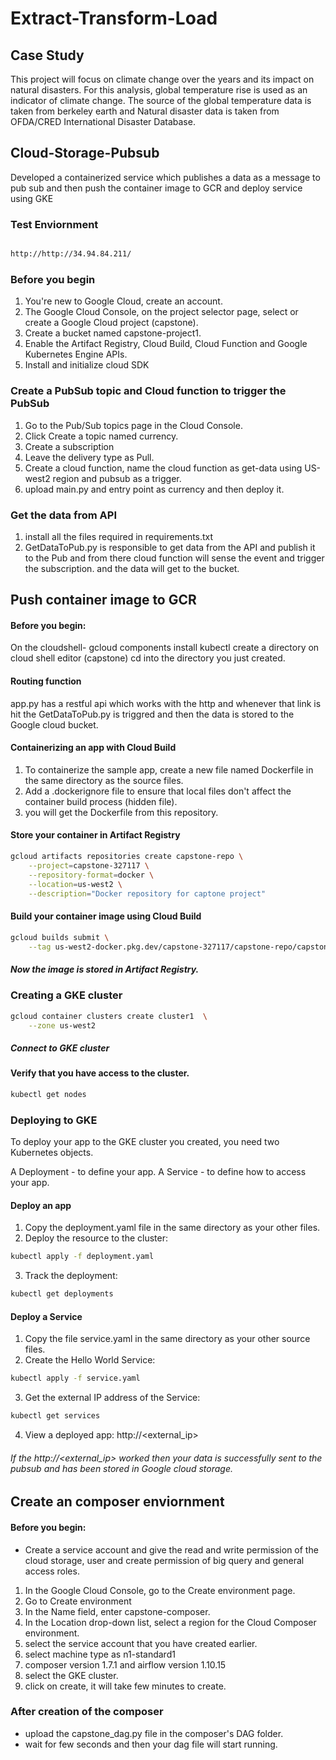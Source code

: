 # Extract-Transform-Load

## Case Study
This project will focus on climate change over the years and its impact on natural
disasters. For this analysis, global temperature rise is used as an indicator of climate change.
The source of the global temperature data is taken from berkeley earth and Natural disaster
data is taken from OFDA/CRED International Disaster Database.

## Cloud-Storage-Pubsub
Developed a containerized service which publishes a data as a message to pub sub and then push the container image to GCR and deploy  service using GKE


### Test Enviornment

``` bash 

http://http://34.94.84.211/

```
### Before you begin
1. You're new to Google Cloud, create an account.
2. The Google Cloud Console, on the project selector page, select or create a Google Cloud project (capstone).
3. Create a bucket named capstone-project1.
4. Enable the Artifact Registry, Cloud Build, Cloud Function and Google Kubernetes Engine APIs.
5. Install and initialize cloud SDK

### Create a PubSub topic and Cloud function to trigger the PubSub
1. Go to the Pub/Sub topics page in the Cloud Console.
2. Click Create a topic named currency.
3. Create a subscription
4. Leave the delivery type as Pull.
5. Create a cloud function, name the cloud function as get-data using US-west2 region and pubsub as a trigger.
6. upload main.py and entry point as currency and then deploy it.


### Get the data from API
1. install all the files required in requirements.txt
2. GetDataToPub.py is responsible to get data from the API and publish it to the Pub and from there cloud function will sense the event and trigger the subscription. and the data will get to the bucket. 
 

## Push container image to GCR 

#### Before you begin:
On the cloudshell- gcloud components install kubectl
create a directory on cloud shell editor (capstone)
cd into the directory you just created.

#### Routing function
app.py has a restful api which works with the http and whenever that link is hit the GetDataToPub.py is triggred and then the data is stored to the Google cloud bucket. 

#### Containerizing an app with Cloud Build
1. To containerize the sample app, create a new file named Dockerfile in the same directory as the source files.
2. Add a .dockerignore file to ensure that local files don't affect the container build process (hidden file).
3. you will get the Dockerfile from this repository.

#### Store your container in Artifact Registry 
``` bash
gcloud artifacts repositories create capstone-repo \
    --project=capstone-327117 \
    --repository-format=docker \
    --location=us-west2 \
    --description="Docker repository for captone project"
```

#### Build your container image using Cloud Build
``` bash 
gcloud builds submit \
    --tag us-west2-docker.pkg.dev/capstone-327117/capstone-repo/capstone
```
##### Now the image is stored in Artifact Registry.

### Creating a GKE cluster
``` bash
gcloud container clusters create cluster1  \
    --zone us-west2
```
##### Connect to GKE cluster

#### Verify that you have access to the cluster.
``` bash
kubectl get nodes
```

### Deploying to GKE
To deploy your app to the GKE cluster you created, you need two Kubernetes objects.

A Deployment - to define your app.
A Service - to define how to access your app.

#### Deploy an app
1. Copy the deployment.yaml file in the same directory as your other files.
2. Deploy the resource to the cluster:
``` bash
kubectl apply -f deployment.yaml
```
3. Track the deployment:
``` bash 
kubectl get deployments
```

#### Deploy a Service
1. Copy the file service.yaml in the same directory as your other source files.
2. Create the Hello World Service:
``` bash 
kubectl apply -f service.yaml
```
3. Get the external IP address of the Service:
``` bash 
kubectl get services
```
4. View a deployed app: http://<external_ip>

###### If the  http://<external_ip> worked then your data is successfully sent to the pubsub and has been stored in Google cloud storage. 


## Create an composer enviornment

#### Before you begin:
- Create a service account and give the read and write permission of the cloud storage, user and create permission of big query and general access roles. 

1. In the Google Cloud Console, go to the Create environment page.
2. Go to Create environment
3. In the Name field, enter capstone-composer.
4. In the Location drop-down list, select a region for the Cloud Composer environment. 
5. select the service account that you have created earlier. 
6. select machine type as n1-standard1
7. composer version 1.7.1 and airflow version 1.10.15
8. select the GKE cluster.
9. click on create, it will take few minutes to create. 


### After creation of the composer
- upload the capstone_dag.py file in the composer's DAG folder.
- wait for few seconds and then your dag file will start running.


